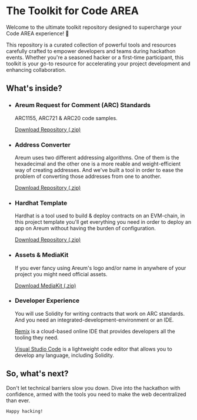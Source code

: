 # **The Toolkit for Code AREA**

Welcome to the ultimate toolkit repository designed to supercharge your Code AREA experience! 🚀

This repository is a curated collection of powerful tools and resources carefully crafted to empower developers and teams during hackathon events. Whether you're a seasoned hacker or a first-time participant, this toolkit is your go-to resource for accelerating your project development and enhancing collaboration.

## What's inside?

- ### Areum Request for Comment (ARC) Standards

  ARC1155, ARC721 & ARC20 code samples.

  [Download Repository (\.zip)](https://github.com/Areum-Network/ARCs/archive/refs/heads/main.zip)

- ### Address Converter

  Areum uses two different addressing algorithms. One of them is the hexadecimal and the other one is a more reable and weight-efficient way of creating addresses. And we've built a tool in order to ease the problem of converting those addresses from one to another.

  [Download Repository (\.zip)](https://github.com/Areum-Network/address-converter/archive/refs/heads/main.zip)

- ### Hardhat Template
  Hardhat is a tool used to build & deploy contracts on an EVM-chain, in this project template you'll get everything you need in order to deploy an app on Areum without having the burden of configuration.
  
  [Download Repository (\.zip)](https://github.com/Areum-Network/Hardhat-Template/archive/refs/heads/main.zip)
  
- ### Assets & MediaKit
  If you ever fancy using Areum's logo and/or name in anywhere of your project you might need official assets.
  
  [Download MediaKit (\.zip)](https://areum.network/downloads/MediaKit25.zip)

- ### Developer Experience
  You will use Solidity for writing contracts that work on ARC standards. And you need an integrated-development-environment or an IDE.
  
  [Remix](https://remix.ethereum.org/) is a cloud-based online IDE that provides developers all the tooling they need.
  
  [Visual Studio Code](https://code.visualstudio.com/Download) is a lightweight code editor that allows you to develop any language, including Solidity.  
  


## So, what's next?

Don't let technical barriers slow you down. Dive into the hackathon with confidence, armed with the tools you need to make the web decentralized than ever.

`Happy hacking!`
